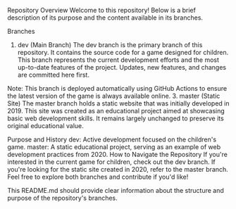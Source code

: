 Repository Overview
Welcome to this repository! Below is a brief description of its purpose and the content available in its branches.

Branches
1. dev (Main Branch)
The dev branch is the primary branch of this repository.
It contains the source code for a game designed for children.
This branch represents the current development efforts and the most up-to-date features of the project.
Updates, new features, and changes are committed here first.

Note: This branch is deployed automatically using GitHub Actions to ensure the latest version of the game is always available online.
3. master (Static Site)
The master branch holds a static website that was initially developed in 2019.
This site was created as an educational project aimed at showcasing basic web development skills. It remains largely unchanged to preserve its original educational value.

Purpose and History
dev: Active development focused on the children's game. 
master: A static educational project, serving as an example of web development practices from 2020.
How to Navigate the Repository
If you're interested in the current game for children, check out the dev branch.
If you're looking for the static site created in 2020, refer to the master branch.
Feel free to explore both branches and contribute if you'd like!

This README.md should provide clear information about the structure and purpose of the repository's branches.

